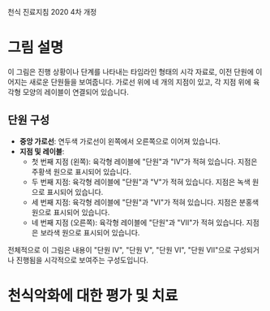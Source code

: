 천식 진료지침 2020 4차 개정

# 그림 설명

이 그림은 진행 상황이나 단계를 나타내는 타임라인 형태의 시각 자료로, 이전 단원에 이어지는 새로운 단원들을 보여줍니다. 가로선 위에 네 개의 지점이 있고, 각 지점 위에 육각형 모양의 레이블이 연결되어 있습니다.

## 단원 구성

-   **중앙 가로선**: 연두색 가로선이 왼쪽에서 오른쪽으로 이어져 있습니다.
-   **지점 및 레이블**:
    -   첫 번째 지점 (왼쪽): 육각형 레이블에 "단원"과 "IV"가 적혀 있습니다. 지점은 주황색 원으로 표시되어 있습니다.
    -   두 번째 지점: 육각형 레이블에 "단원"과 "V"가 적혀 있습니다. 지점은 녹색 원으로 표시되어 있습니다.
    -   세 번째 지점: 육각형 레이블에 "단원"과 "VI"가 적혀 있습니다. 지점은 분홍색 원으로 표시되어 있습니다.
    -   네 번째 지점 (오른쪽): 육각형 레이블에 "단원"과 "VII"가 적혀 있습니다. 지점은 보라색 원으로 표시되어 있습니다.

전체적으로 이 그림은 내용이 "단원 IV", "단원 V", "단원 VI", "단원 VII"으로 구성되거나 진행됨을 시각적으로 보여주는 구성도입니다.

# 천식악화에 대한 평가 및 치료